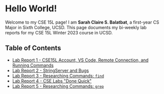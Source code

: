 # Hello World!
Welcome to my CSE 15L page! I am **Sarah Claire S. Balatbat**, a first-year CS Major in Sixth College, UCSD.
This page documents my bi-weekly lab reports for my CSE 15L Winter 2023 course in UCSD.

## Table of Contents
* [Lab Report 1 - CSE15L Account, VS Code, Remote Connection, and Running Commands](https://sbalatbat.github.io/cse15l-lab-reports/Lab_Report_1.html)
* [Lab Report 2 - StringServer and Bugs](https://sbalatbat.github.io/cse15l-lab-reports/Lab_Report_2.html)
* [Lab Report 3 - Researching Commands: `find`](https://sbalatbat.github.io/cse15l-lab-reports/Lab_Report_3.html)
* [Lab Report 4 - CSE Labs "Done Quick"](https://sbalatbat.github.io/cse15l-lab-reports/Lab_Report_4.html)
* [Lab Report 5 - Researching Commands: `grep`](https://sbalatbat.github.io/cse15l-lab-reports/Lab_Report_5.html)

